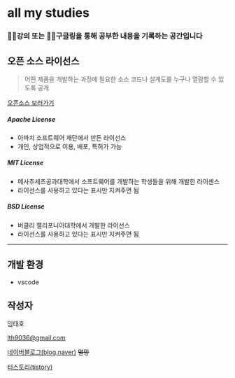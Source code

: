 # all my studies

### 👨‍🏫강의 또는 👨‍💻구글링을 통해 공부한 내용을 기록하는 공간입니다

## 오픈 소스 라이선스

> 어떤 제품을 개발하는 과정에 필요한 소스 코드나 설계도를 누구나 열람할 수 있도록 공개

[오픈소스 보러가기](https://opensource.org/)

##### Apache License

-   아파치 소프트웨어 재단에서 만든 라이선스
-   개인, 상업적으로 이용, 배포, 특허가 가능

##### MIT License

-   메사추세츠공과대학에서 소프트웨어를 개발하는 학생들을 위해 개발한 라이센스
-   라이선스를 사용하고 있다는 표시만 지켜주면 됨

##### BSD License

-   버클리 캘리포니아대학에서 개발한 라이선스
-   라이선스를 사용하고 있다는 표시만 지켜주면 됨

---

## 개발 환경

-   vscode

## 작성자

임태호

<lth9036@gmail.com>

[네이버블로그(blog.naver)](https://blog.naver.com/lth9036) ~~멸망~~

[티스토리(tistory)](https://bbaktaeho-95.tistory.com/)
